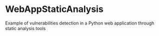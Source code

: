 # WebAppStaticAnalysis
Example of vulnerabilities detection in a Python web application through static analysis tools
